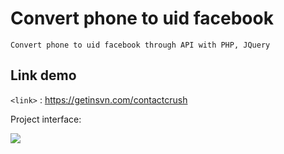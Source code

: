 # Convert phone to uid facebook
`Convert phone to uid facebook through API with PHP, JQuery`

Link demo
-------------
`<link>` : <https://getinsvn.com/contactcrush>

Project interface:

![](https://i.imgur.com/XuVicWk.png)
